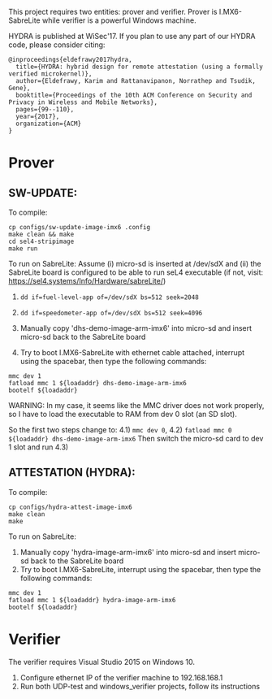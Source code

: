This project requires two entities: prover and verifier. Prover is I.MX6-SabreLite while verifier is a powerful Windows machine.

HYDRA is published at WiSec'17. If you plan to use any part of our HYDRA code, please consider citing:

```
@inproceedings{eldefrawy2017hydra,
  title={HYDRA: hybrid design for remote attestation (using a formally verified microkernel)},
  author={Eldefrawy, Karim and Rattanavipanon, Norrathep and Tsudik, Gene},
  booktitle={Proceedings of the 10th ACM Conference on Security and Privacy in Wireless and Mobile Networks},
  pages={99--110},
  year={2017},
  organization={ACM}
}
```


# Prover

## SW-UPDATE:

To compile:

```
cp configs/sw-update-image-imx6 .config
make clean && make
cd sel4-stripimage
make run
```

To run on SabreLite:
Assume (i) micro-sd is inserted at /dev/sdX and (ii) the SabreLite board is configured to be able to run seL4 executable (if not, visit: https://sel4.systems/Info/Hardware/sabreLite/)
1) `dd if=fuel-level-app of=/dev/sdX bs=512 seek=2048`

2) `dd if=speedometer-app of=/dev/sdX bs=512 seek=4096`

3) Manually copy 'dhs-demo-image-arm-imx6' into micro-sd and insert micro-sd back to the SabreLite board
4) Try to boot I.MX6-SabreLite with ethernet cable attached, interrupt using the spacebar, then type the following commands:

```
mmc dev 1
fatload mmc 1 ${loadaddr} dhs-demo-image-arm-imx6
bootelf ${loadaddr}
```

WARNING: In my case, it seems like the MMC driver does not work properly, so I have to load the executable to RAM from dev 0 slot (an SD slot).

So the first two steps change to: 4.1) `mmc dev 0`, 4.2) `fatload mmc 0 ${loadaddr} dhs-demo-image-arm-imx6`
Then switch the micro-sd card to dev 1 slot and run 4.3)



## ATTESTATION (HYDRA):

To compile:
```
cp configs/hydra-attest-image-imx6
make clean
make
```

To run on SabreLite:
1) Manually copy 'hydra-image-arm-imx6' into micro-sd and insert micro-sd back to the SabreLite board
2) Try to boot I.MX6-SabreLite, interrupt using the spacebar, then type the following commands:

```
mmc dev 1
fatload mmc 1 ${loadaddr} hydra-image-arm-imx6
bootelf ${loadaddr}
```



# Verifier

The verifier requires Visual Studio 2015 on Windows 10.

1) Configure ethernet IP of the verifier machine to 192.168.168.1
2) Run both UDP-test and windows_verifier projects, follow its instructions

